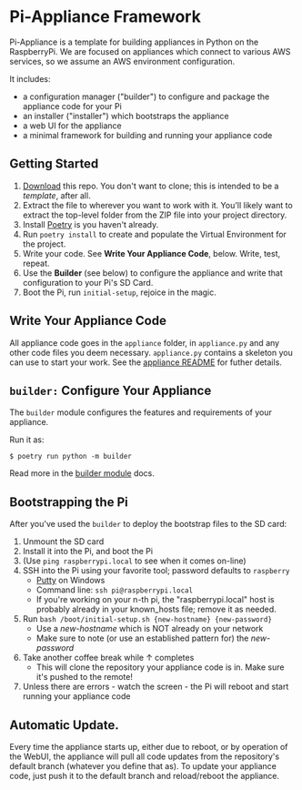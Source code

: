 # Pi-Appliance Framework

Pi-Appliance is a template for building appliances in Python on the
RaspberryPi. We are focused on appliances which connect to various AWS services,
so we assume an AWS environment configuration.

It includes:
* a configuration manager ("builder") to configure and package the
appliance code for your Pi
* an installer ("installer") which bootstraps the appliance
* a web UI for the appliance
* a minimal framework for building and running your appliance code

## Getting Started

1. [Download](https://github.com/tdesposito/Pi-Appliance/archive/refs/heads/release.zip) this repo. You don't want to clone; this is intended to be a _template_, after all.
1. Extract the file to wherever you want to work with it. You'll likely want to extract the top-level folder from the ZIP file into your project directory.
1. Install [Poetry](https://python-poetry.org) is you haven't already.
1. Run `poetry install` to create and populate the Virtual Environment for the project.
1. Write your code. See **Write Your Appliance Code**, below. Write, test, repeat.
1. Use the **Builder** (see below) to configure the appliance and write that configuration to your Pi's SD Card.
1. Boot the Pi, run `initial-setup`, rejoice in the magic.

## Write Your Appliance Code
All appliance code goes in the `appliance` folder, in `appliance.py` and any
other code files you deem necessary. `appliance.py` contains a skeleton you can
use to start your work. See the [appliance README](appliance/README.md) for
futher details.

## `builder:` Configure Your Appliance
The `builder` module configures the features and requirements of your appliance.

Run it as:
```console
$ poetry run python -m builder
```
Read more in the [builder module](builder/README.md) docs.

## Bootstrapping the Pi
After you've used the `builder` to deploy the bootstrap files to the SD card:

1. Unmount the SD card
1. Install it into the Pi, and boot the Pi
1. (Use `ping raspberrypi.local` to see when it comes on-line)
1. SSH into the Pi using your favorite tool; password defaults to `raspberry`
    * [Putty](https://www.putty.org/) on Windows
    * Command line: `ssh pi@raspberrypi.local`
    * If you're working on your n-th pi, the "raspberrypi.local" host is probably already in your known_hosts file; remove it as needed.
1. Run `bash /boot/initial-setup.sh {new-hostname} {new-password}`
    * Use a *new-hostname* which is NOT already on your network
    * Make sure to note (or use an established pattern for) the *new-password*
1. Take another coffee break while ↑ completes
    * This will clone the repository your appliance code is in. Make sure it's pushed to the remote!
1. Unless there are errors - watch the screen - the Pi will reboot and start running your appliance code

## Automatic Update.
Every time the appliance starts up, either due to reboot, or by operation of the
WebUI, the appliance will pull all code updates from the repository's default
branch (whatever you define that as). To update your appliance code, just push
it to the default branch and reload/reboot the appliance.
